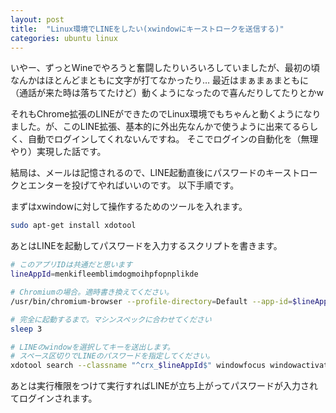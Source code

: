 ```yaml
---
layout: post
title:  "Linux環境でLINEをしたい(xwindowにキーストロークを送信する)"
categories: ubuntu linux
---
```


いやー、ずっとWineでやろうと奮闘したりいろいろしていましたが、最初の頃なんかはほとんどまともに文字が打てなかったり…
最近はまぁまぁまともに（通話が来た時は落ちてたけど）動くようになったので喜んだりしてたりとかw

それもChrome拡張のLINEができたのでLinux環境でもちゃんと動くようになりました。が、このLINE拡張、基本的に外出先なんかで使うように出来てるらしく、自動でログインしてくれないんですね。
そこでログインの自動化を（無理やり）実現した話です。

結局は、メールは記憶されるので、LINE起動直後にパスワードのキーストロークとエンターを投げてやればいいのです。
以下手順です。

まずはxwindowに対して操作するためのツールを入れます。

~~~ sh
sudo apt-get install xdotool
~~~

あとはLINEを起動してパスワードを入力するスクリプトを書きます。

~~~ sh
# このアプリIDは共通だと思います
lineAppId=menkifleemblimdogmoihpfopnplikde

# Chromiumの場合。適時書き換えてください。
/usr/bin/chromium-browser --profile-directory=Default --app-id=$lineAppId &

# 完全に起動するまで。マシンスペックに合わせてください
sleep 3

# LINEのwindowを選択してキーを送出します。
# スペース区切りでLINEのパスワードを指定してください。
xdotool search --classname "^crx_$lineAppId$" windowfocus windowactivate key P a s s S e p a r a t e d B y S p a c e Return
~~~

あとは実行権限をつけて実行すればLINEが立ち上がってパスワードが入力されてログインされます。
